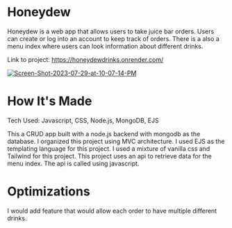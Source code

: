 # Honeydew

Honeydew is a web app that allows users to take juice bar orders. Users can create or log into an account to keep track of orders. There is a also a menu index where users can look information about different drinks.

Link to project: https://honeydewdrinks.onrender.com/

<a href="https://ibb.co/wRSvzWD"><img src="https://i.ibb.co/478QVTB/Screen-Shot-2023-07-29-at-10-07-14-PM.png" alt="Screen-Shot-2023-07-29-at-10-07-14-PM" border="0"></a>

# How It's Made

Tech Used: Javascript, CSS, Node.js, MongoDB, EJS

This a CRUD app built with a node.js backend with mongodb as the database. I organized this project using MVC architecture. I used EJS as the templating language for this project. I used a mixture of vanilla css and Tailwind for this project. This project uses an api to retrieve data for the menu index. The api is called using javascript.




# Optimizations
I would add feature that would allow each order to have multiple different drinks.
